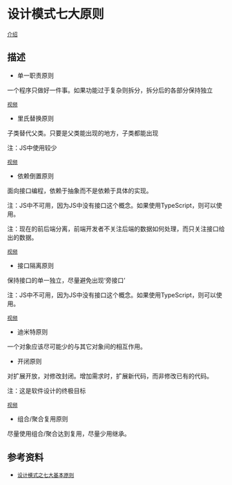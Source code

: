 # 设计模式七大原则

[` 介绍 `](https://www.youtube.com/watch?v=HLFbeC78YlU&list=PL6n9fhu94yhXjG1w2blMXUzyDrZ_eyOme&index=2&t=3s)

## 描述

* 单一职责原则

一个程序只做好一件事。如果功能过于复杂则拆分，拆分后的各部分保持独立

[` 视频 `](https://www.youtube.com/watch?v=hGf2upfDpdo&list=PL6n9fhu94yhXjG1w2blMXUzyDrZ_eyOme&index=2)

* 里氏替换原则

子类替代父类。只要是父类能出现的地方，子类都能出现

注：JS中使用较少

[` 视频 `](https://www.youtube.com/watch?v=gnKx1RW_2Rk&list=PL6n9fhu94yhXjG1w2blMXUzyDrZ_eyOme&index=5)

* 依赖倒置原则

面向接口编程，依赖于抽象而不是依赖于具体的实现。

注：JS中不可用，因为JS中没有接口这个概念。如果使用TypeScript，则可以使用。

注：现在的前后端分离，前端开发者不关注后端的数据如何处理，而只关注接口给出的数据。

[` 视频 `](https://www.youtube.com/watch?v=5WHKNOTqwsA&list=PL6n9fhu94yhXjG1w2blMXUzyDrZ_eyOme&index=6)

* 接口隔离原则

保持接口的单一独立，尽量避免出现‘旁接口’

注：JS中不可用，因为JS中没有接口这个概念。如果使用TypeScript，则可以使用。

[` 视频 `](https://www.youtube.com/watch?v=CWrRwC8iB30&list=PL6n9fhu94yhXjG1w2blMXUzyDrZ_eyOme&index=3)

* 迪米特原则

一个对象应该尽可能少的与其它对象间的相互作用。

* 开闭原则

对扩展开放，对修改封闭。增加需求时，扩展新代码，而非修改已有的代码。

注：这是软件设计的终极目标

[` 视频 `](https://www.youtube.com/watch?v=wo06oCBuYYI&list=PL6n9fhu94yhXjG1w2blMXUzyDrZ_eyOme&index=4)

* 组合/聚合复用原则

尽量使用组合/聚合达到复用，尽量少用继承。

## 参考资料

* [` 设计模式之七大基本原则 `](https://zhuanlan.zhihu.com/p/24614363)
